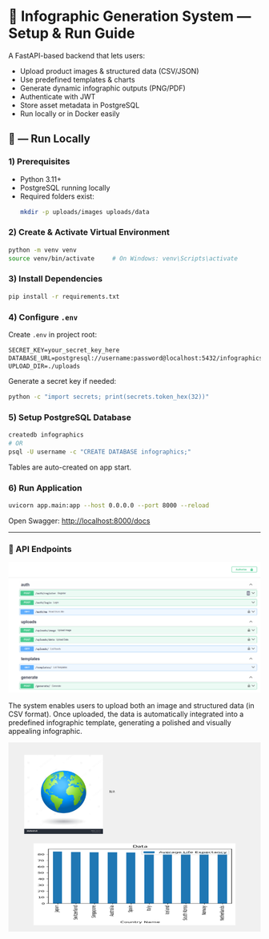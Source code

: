 

# 🧩 Infographic Generation System — Setup & Run Guide

A FastAPI-based backend that lets users:
- Upload product images & structured data (CSV/JSON)
- Use predefined templates & charts
- Generate dynamic infographic outputs (PNG/PDF)
- Authenticate with JWT
- Store asset metadata in PostgreSQL
- Run locally or in Docker easily

## 🚀 — Run Locally 

### 1) Prerequisites

- Python 3.11+  
- PostgreSQL running locally  
- Required folders exist:
  ```bash
  mkdir -p uploads/images uploads/data


### 2) Create & Activate Virtual Environment

```bash
python -m venv venv
source venv/bin/activate     # On Windows: venv\Scripts\activate
```

### 3) Install Dependencies

```bash
pip install -r requirements.txt
```

### 4) Configure `.env`

Create `.env` in project root:

```
SECRET_KEY=your_secret_key_here
DATABASE_URL=postgresql://username:password@localhost:5432/infographics
UPLOAD_DIR=./uploads
```

Generate a secret key if needed:

```bash
python -c "import secrets; print(secrets.token_hex(32))"
```

### 5) Setup PostgreSQL Database

```bash
createdb infographics
# OR
psql -U username -c "CREATE DATABASE infographics;"
```

Tables are auto-created on app start.

### 6) Run Application

```bash
uvicorn app.main:app --host 0.0.0.0 --port 8000 --reload
```

Open Swagger:
[http://localhost:8000/docs](http://localhost:8000/docs)

---

### 🧩 API Endpoints

![API Endpoints](outputs/api.png)

The system enables users to upload both an image and structured data (in CSV format). Once uploaded, the data is automatically integrated into a predefined infographic template, generating a polished and visually appealing infographic.

![Generated Infographs](<outputs/infographic (6).png>)